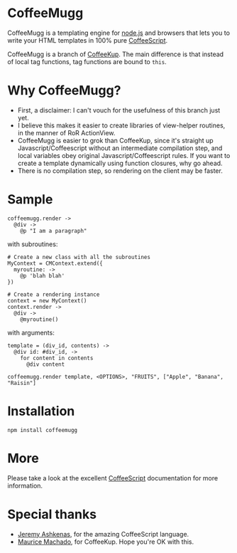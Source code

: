 CoffeeMugg
==========

CoffeeMugg is a templating engine for [node.js](http://nodejs.org) and browsers that lets you to write your HTML templates in 100% pure [CoffeeScript](http://coffeescript.org).

CoffeeMugg is a branch of [CoffeeKup](https://github.com/mauricemach/coffeekup). The main difference is that instead of local tag functions, tag functions are bound to `this`.

Why CoffeeMugg?
===============

 * First, a disclaimer: I can't vouch for the usefulness of this branch just yet.
 * I believe this makes it easier to create libraries of view-helper routines, in the manner of RoR ActionView.
 * CoffeeMugg is easier to grok than CoffeeKup, since it's straight up Javascript/Coffeescript without an intermediate compilation step, and local variables obey original Javascript/Coffeescript rules. If you want to create a template dynamically using function closures, why go ahead.
 * There is no compilation step, so rendering on the client may be faster.

Sample
======

    coffeemugg.render ->
      @div ->
        @p "I am a paragraph"

with subroutines:

    # Create a new class with all the subroutines
    MyContext = CMContext.extend({
      myroutine: ->
        @p 'blah blah'
    })
    
    # Create a rendering instance
    context = new MyContext()
    context.render ->
      @div ->
        @myroutine()

with arguments:

    template = (div_id, contents) ->
      @div id: #div_id, ->
        for content in contents
          @div content

    coffeemugg.render template, <OPTIONS>, "FRUITS", ["Apple", "Banana", "Raisin"]

Installation
============

    npm install coffeemugg

More
====

Please take a look at the excellent [CoffeeScript](http://coffeescript.org) documentation for more information.

Special thanks
==============

  - [Jeremy Ashkenas](https://github.com/jashkenas), for the amazing CoffeeScript language.
  - [Maurice Machado](https://github.com/mauricemach), for CoffeeKup. Hope you're OK with this.

